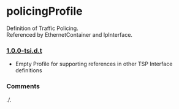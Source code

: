 # policingProfile
Definition of Traffic Policing.  
Referenced by EthernetContainer and IpInterface.

### [1.0.0-tsi.d.t](../../tree/tsi)
- Empty Profile for supporting references in other TSP Interface definitions

### Comments
./.
